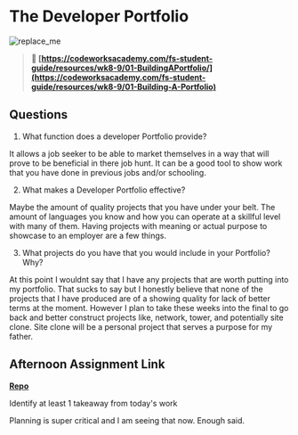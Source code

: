 # The Developer Portfolio

![replace_me](https://codeworks.blob.core.windows.net/public/assets/img/illustrations/placeholder.svg)

> **📖 [https://codeworksacademy.com/fs-student-guide/resources/wk8-9/01-BuildingAPortfolio/](https://codeworksacademy.com/fs-student-guide/resources/wk8-9/01-Building-A-Portfolio)**

## Questions

1. What function does a developer Portfolio provide?

It allows a job seeker to be able to market themselves in a way that will prove to be beneficial in there job hunt. It can be a good tool to show work that you have done in previous jobs and/or schooling. 

2. What makes a Developer Portfolio effective?

Maybe the amount of quality projects that you have under your belt. The amount of languages you know and how you can operate at a skillful level with many of them. Having projects with meaning or actual purpose to showcase to an employer are a few things. 

3. What projects do you have that you would include in your Portfolio? Why?

At this point I wouldnt say that I have any projects that are worth putting into my portfolio. That sucks to say but I honestly believe that none of the projects that I have produced are of a showing quality for lack of better terms at the moment. However I plan to take these weeks into the final to go back and better construct projects like, network, tower, and potentially site clone. Site clone will be a personal project that serves a purpose for my father.

## Afternoon Assignment Link

**[Repo](Capstones)**

Identify at least 1 takeaway from today's work

Planning is super critical and I am seeing that now. Enough said. 
